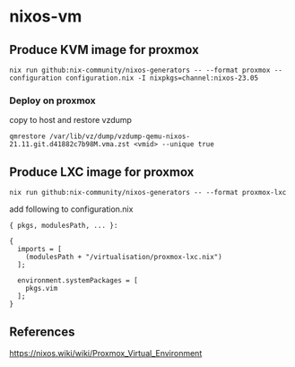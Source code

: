 # nixos-vm


## Produce KVM image for proxmox
```
nix run github:nix-community/nixos-generators -- --format proxmox --configuration configuration.nix -I nixpkgs=channel:nixos-23.05
```

### Deploy on proxmox
copy to host and restore vzdump
```
qmrestore /var/lib/vz/dump/vzdump-qemu-nixos-21.11.git.d41882c7b98M.vma.zst <vmid> --unique true
```

## Produce LXC image for proxmox
```
nix run github:nix-community/nixos-generators -- --format proxmox-lxc
```

add following to configuration.nix

```
{ pkgs, modulesPath, ... }:

{
  imports = [
    (modulesPath + "/virtualisation/proxmox-lxc.nix")
  ];

  environment.systemPackages = [
    pkgs.vim
  ];
}
```

## References
https://nixos.wiki/wiki/Proxmox_Virtual_Environment